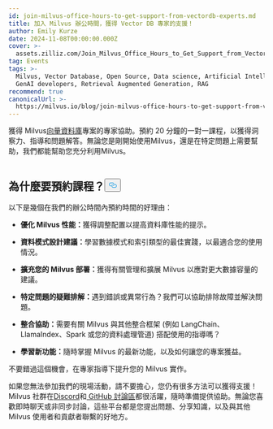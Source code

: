 ```yaml
---
id: join-milvus-office-hours-to-get-support-from-vectordb-experts.md
title: 加入 Milvus 辦公時間，獲得 Vector DB 專家的支援！
author: Emily Kurze
date: 2024-11-08T00:00:00.000Z
cover: >-
  assets.zilliz.com/Join_Milvus_Office_Hours_to_Get_Support_from_Vector_DB_Experts_1_64f88f0607.png
tag: Events
tags: >-
  Milvus, Vector Database, Open Source, Data science, Artificial Intelligence,
  GenAI developers, Retrieval Augmented Generation, RAG
recommend: true
canonicalUrl: >-
  https://milvus.io/blog/join-milvus-office-hours-to-get-support-from-vectordb-experts.md
---
```

<p>獲得 Milvus<a href="https://zilliz.com/learn/what-is-vector-database">向量資料庫</a>專案的專家協助。預約 20 分鐘的一對一課程，以獲得洞察力、指導和問題解答。無論您是剛開始使用Milvus，還是在特定問題上需要幫助，我們都能幫助您充分利用Milvus。</p>
<p><a href="https://meetings.hubspot.com/chloe-williams1/milvus-office-hours">
  <span class="img-wrapper">
    <img translate="no" src="https://assets.zilliz.com/milvus_office_hours_09848e076b.png" alt="" class="doc-image" id="" />
    <span></span>
  </span>
</a></p>
<h2 id="Why-Book-a-Session" class="common-anchor-header">為什麼要預約課程？<button data-href="#Why-Book-a-Session" class="anchor-icon" translate="no">
      <svg translate="no"
        aria-hidden="true"
        focusable="false"
        height="20"
        version="1.1"
        viewBox="0 0 16 16"
        width="16"
      >
        <path
          fill="#0092E4"
          fill-rule="evenodd"
          d="M4 9h1v1H4c-1.5 0-3-1.69-3-3.5S2.55 3 4 3h4c1.45 0 3 1.69 3 3.5 0 1.41-.91 2.72-2 3.25V8.59c.58-.45 1-1.27 1-2.09C10 5.22 8.98 4 8 4H4c-.98 0-2 1.22-2 2.5S3 9 4 9zm9-3h-1v1h1c1 0 2 1.22 2 2.5S13.98 12 13 12H9c-.98 0-2-1.22-2-2.5 0-.83.42-1.64 1-2.09V6.25c-1.09.53-2 1.84-2 3.25C6 11.31 7.55 13 9 13h4c1.45 0 3-1.69 3-3.5S14.5 6 13 6z"
        ></path>
      </svg>
    </button></h2><p>以下是幾個在我們的辦公時間內預約時間的好理由：</p>
<ul>
<li><p><strong>優化 Milvus 性能：</strong>獲得調整配置以提高資料庫性能的提示。</p></li>
<li><p><strong>資料模式設計建議：</strong>學習數據模式和索引類型的最佳實踐，以最適合您的使用情況。</p></li>
<li><p><strong>擴充您的 Milvus 部署：</strong>獲得有關管理和擴展 Milvus 以應對更大數據容量的建議。</p></li>
<li><p><strong>特定問題的疑難排解：</strong>遇到錯誤或異常行為？我們可以協助排除故障並解決問題。</p></li>
<li><p><strong>整合協助：</strong>需要有關 Milvus 與其他整合框架 (例如 LangChain、LlamaIndex、Spark 或您的資料處理管道) 搭配使用的指導嗎？</p></li>
<li><p><strong>學習新功能：</strong>隨時掌握 Milvus 的最新功能，以及如何讓您的專案獲益。</p></li>
</ul>
<p>不要錯過這個機會，在專家指導下提升您的 Milvus 實作。</p>
<p>如果您無法參加我們的現場活動，請不要擔心，您仍有很多方法可以獲得支援！Milvus 社群在<a href="https://discord.com/invite/8uyFbECzPX">Discord</a>和<a href="https://github.com/search?q=milvus&amp;type=discussions"> GitHub 討論區</a>都很活躍，隨時準備提供協助。無論您喜歡即時聊天或非同步討論，這些平台都是您提出問題、分享知識，以及與其他 Milvus 使用者和貢獻者聯繫的好地方。</p>
